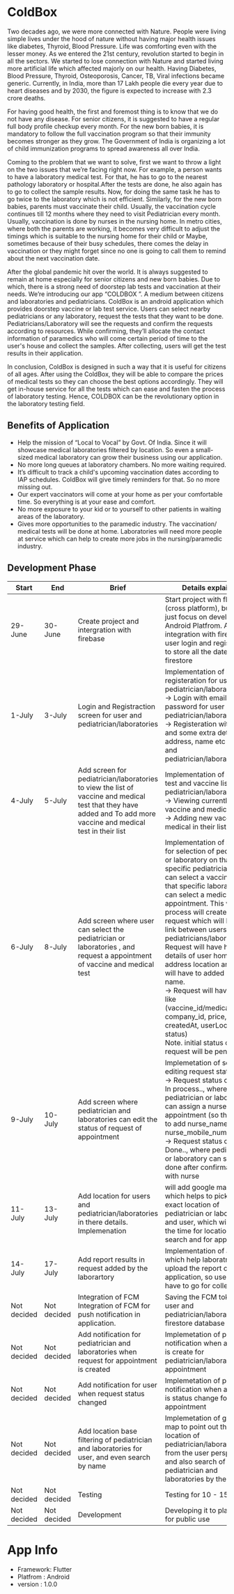 # ColdBox
Two decades ago, we were more connected with Nature. People were living simple lives under the hood of nature without having major health issues like diabetes, Thyroid, Blood Pressure. Life was comforting even with the lesser money. As we entered the 21st century, revolution started to begin in all the sectors. We started to lose connection with Nature and started living more artificial life which affected majorly on our health. Having Diabetes, Blood Pressure, Thyroid, Osteoporosis, Cancer, TB, Viral infections became generic. Currently, in India, more than 17 Lakh people die every year due to heart diseases and by 2030, the figure is expected to increase with 2.3 crore deaths.

For having good health, the first and foremost thing is to know that we do not have any disease. For senior citizens, it is suggested to have a regular full body profile checkup every month. For the new born babies, it is mandatory to follow the full vaccination program so that their immunity becomes stronger as they grow. The Government of India is organizing a lot of child immunization programs to spread awareness all over India. 

Coming to the problem that we want to solve, first we want to throw a light on the two issues that we’re facing right now. For example, a person wants to have a laboratory medical test. For that, he has to go to the nearest pathology laboratory or hospital.After the tests are done, he also again has to go to collect the sample results. Now, for doing the same task he has to go twice to the laboratory which is not efficient. Similarly, for the new born babies, parents must vaccinate their child. Usually, the vaccination cycle continues till 12 months where they need to visit Pediatrician every month. Usually, vaccination is done by nurses in the nursing home. In metro cities, where both the parents are working, it becomes very difficult to adjust the timings which is suitable to the nursing home for their child or Maybe, sometimes because of their busy schedules, there comes the delay in vaccination or they might forget since no one is going to call them to remind about the next vaccination date. 

After the global pandemic hit over the world. It is always suggested to remain at home especially for senior citizens and new born babies. Due to which, there is a strong need of doorstep lab tests and vaccination at their needs. We’re introducing our app “COLDBOX ”. A medium between citizens and laboratories and pediatricians.  ColdBox is an android application which provides doorstep vaccine or lab test service. Users can select nearby pediatricians or any laboratory, request the tests that they want to be done.  Pediatricians/Laboratory will see the requests and confirm the requests according to resources. While confirming, they’ll allocate the contact information of paramedics who will come certain period of time to the user's house and collect the samples. After collecting, users will get the test results in their application. 

In conclusion, ColdBox is designed in such a way that it is useful for citizens of all ages. After using the ColdBox, they will be able to compare the prices of medical tests so they can choose the best options accordingly. They will get in-house service for all the tests which can ease and fasten the process of laboratory testing. Hence, COLDBOX can be the revolutionary option in the laboratory testing field.

## Benefits of Application
* Help the mission of “Local to Vocal” by Govt. Of India. Since it will showcase medical laboratories filtered by location. So even a small-sized medical laboratory can grow their business using our application.
* No more long queues at laboratory chambers. No more waiting required.
* It’s difficult to track a child's upcoming vaccination dates according to IAP schedules. ColdBox will give timely reminders for that. So no more missing out.
* Our expert vaccinators will come at your home as per your comfortable time. So everything is at your ease and comfort.
* No more exposure to your kid or to yourself to other patients in waiting areas of the laboratory.
* Gives more opportunities to the paramedic industry. The vaccination/ medical tests will be done at home. Laboratories will need more people at service which can help to create more jobs in the nursing/paramedic industry.

## Development Phase

|Start          |End	|Brief	| Details explained|      Status|
| ------------- | ------------- | ------------- | ------------- | ------------- |
|29-June	|30-June	|Create project and intergration with firebase	|Start project with flutter,(cross platform), but right just focus on developing for Android Platfrom. And integration with firebase of user login and register , and to store all the date on firestore |	Done |
|1-July	|3-July	|Login and Registraction screen for user and pediatrician/laboratories	|Implementation of login and registeration for user and  pediatrician/laboratories. <br> -> Login with email and password  for user and  pediatrician/laboratories. <br> -> Registeration with email and some extra details like. address, name etc for user and pediatrician/laborartories|	Done |
|4-July	|5-July	| Add screen for pediatrician/laboratories to view the list of vaccine and medical test that they have added and To add more vaccine and medical test in their list| Implementation of medical test and vaccine list  for pediatrician/laboratories. <br> -> Viewing currently added vaccine and medical test <br> -> Adding new vaccine and medical in their list |	Done |
|6-July	|8-July	|Add screen where user can select the pediatrician or laboratories , and request a appointment of vaccine and medical test |Implementation of screen for selection of pediatrician or laboratory on that specific pediatrician user can select a vaccine and on that specific laboratory user can select a medical test for appointment. This whole process will create a request which will have a link between users and pediatricians/laboratories. Request will have have details of user home address location and user will have to added Pateint name. <br>-> Request will have details like (vaccine_id/medical_test_id, company_id, price, createdAt, userLocation, status)<br>Note. initial status of request will be pending....|	Done|
|9-July	|10-July	|Add screen where pediatrician and laboratories can edit the status of request of appointment| Implemetation of screen for editing request status<br> -> Request status change to In process.., where pediatrician or laboratory can assign a nurse for appointment (so they have to add nurse_name and nurse_mobile_number)<br>-> Request status change to Done.., where pediatrician or laboratory can set it to done after confirmation with nurse|	Done|
|11-July |13-July	|Add location for users and pediatrician/laboratories in there details. 	Implemenation |will add google maps, which helps to pick the exact location of  pediatrician or laboratory and user, which will help it the time for location base search and for appointment|Done|
|14-July	|17-July	|Add report results in request added by the laborartory	|Implementation of a screen, which help laboratries to upload the report on application, so user doesn't have to go for collecting it|In process |
|Not decided	|Not decided	|Integration of FCM	Integration of FCM for push notification in application. |Saving the FCM token of user and pediatrician/laboratories in firestore database|	Pending|
|Not decided	|Not decided	|Add notification for pediatrician and laboratories when request for appointment is created	|Implemetation of push notification when a request is create for pediatrician/laboratories for appointment	|Pending|
|Not decided	|Not decided	|Add notification for user when request status changed	|Implemetation of push notification when a request is status change for user for appointment|	Pending|
|Not decided	|Not decided	|Add location base filtering of pediatrician and laboratories for user, and even search by name 	| Implemetation of google map to point out the location of pediatrician/laboratories from the user perspective, and also search of  pediatrician and laboratories by there name.|Pending|
|Not decided	|Not decided	|Testing	|Testing for 10 - 15 people	|Pending |
|Not decided	|Not decided	|Development	|Developing it to play store for public use| Pending |

# App Info
* Framework: Flutter
* Platfrom : Android
* version : 1.0.0

